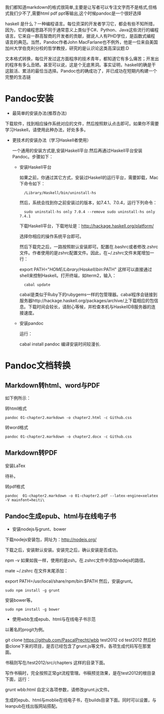 <!---title:pandoc安装和使用-->
<!---keywords:mac,linux,markdown,pandoc-->
<!---date:2013-05-31-->

我们都知道markdown的格式很简单,主要是让写者可以专注文字而不是格式,但格式我们少不了,需要html pdf ppt等输出,这个时候pandoc是一个很好选择

haskell
是什么？一种编程语言。每位资深的开发者学习它，都会有些不知所措，因为，它的编程思路不同于通常意义上类似于C\#、Python、Java这些流行的编程语言。它来自一群高智商的开发者的贡献，据说人人有PHD学位，是函数式编程语言的典范。当然，Pandoc作者John MacFarlane也不例外，他是一位来自美国加州大学伯克利分校的哲学教授，研究的是认识论这类高深议题:D

文本格式转换，每位开发过这方面程序的技术青年，都知道它有多么痛苦；开发出的程序有多么丑陋。甚至可以说，这是个无底黑洞。事实证明，haskell的确是干这脏活、累活的最恰当选择。Pandoc也的确成功了，并已成功在短期内构建一个完整的生态链

#  Pandoc安装

* 最简单的安装办法(推荐办法)

下载软件，找到相应操作系统对应的文件，然后按照默认点击即可。如果你不需要学习Haskell，请使用此种办法，好处多多。

* 更技术的安装办法（学习Haskell者使用）

    一个通用的安装方式是,安装Haskell平台.然后再通过Haskell平台安装Pandoc。步骤如下：

    * 安装Haskell平台

        如果之前，你通过其它方式，安装过Haskell的运行平台，需要卸载，Mac下命令如下：

            /Library/Haskell/bin/uninstall-hs
        
        然后，系统会找到你之前安装过的版本，如7.4.1、7.0.4，运行下列命令：
        
            sudo uninstall-hs only 7.0.4 --remove sudo uninstall-hs only 7.4.1
            
        下载Haskell平台，下载地址是：http://hackage.haskell.org/platform/
        
        选择你相应的操作系统平台即可。
        
        然后下载完之后，一路按照默认安装即可。配置在.bashrc或者修改.zshrc文件。作者使用的是zshrc配置文件。因此，在\~/.zshrc文件末尾增加一行：
        
        export PATH="$HOME/Library/Haskell/bin:$PATH"
        这样可以直接通过shell来控制Haskell。打开终端，如iterm2，输入：
        
            cabal update
            
        cabal是类似于Ruby下的rubygems一样的包管理器。cabal程序会链接到服务器http://hackage.haskell.org/packages/archive/上下载相应的包信息。下载时间会较长，请耐心等候，并检查本机与HaskellDB服务器的连接速度。
    
    * 安装pandoc

        运行：
        
        cabal install pandoc
        编译安装时间较漫长.
    
    
#  Pandoc文档转换

##  Markdown转html、word与PDF

如下例所示：

转html格式

    pandoc 01-chapter2.markdown -o chapter2.html -c Github.css
    
转word格式

    pandoc 01-chapter2.markdown -o chapter2.docx -c Github.css

##  Markdown转PDF

安装LaTex

待补。

转pdf格式

    pandoc  01-chapter2.markdown -o 01-chapter2.pdf --latex-engine=xelatex -V mainfont=heiti\ 

##  Pandoc生成epub、html与在线电子书

*  安装nodejs与grunt、bower

下载nodejs安装包，网址为：http://nodejs.org/

下载之后，安装默认安装。安装完之后，确认安装是否成功。

npm -v
如果如我一样，使用的是zsh。在.zshrc文件中添加nodejs的路径。

mate ~/.zshrc
在文件末尾添加：

export PATH=/usr/local/share/npm/bin:$PATH
然后，安装grunt。

    sudo npm install -g grunt

安装bower等。

    sudo npm install -g bower
 
* 使用wbb生成epub、html与在线电子书示范

以著名的progit为例。

git clone https://github.com/PascalPrecht/wbb test2012
cd test2012
然后检查clone下来的项目，是否已经包含了grunt.js等文件。各项生成代码写在那里面。

书稿则写在/test2012/src/chapters 这样的目录下面。

写作书稿时，完全按照正常git流程管理。书稿预览效果，是在test2012的根目录下面，运行：

grunt wbb:html
自定义各项参数，请修改grunt.js文件。

生成的epub、html与moblie在线电子书，在builds目录下面。同时可以设置，与leanpub在线出版网站搭配。
